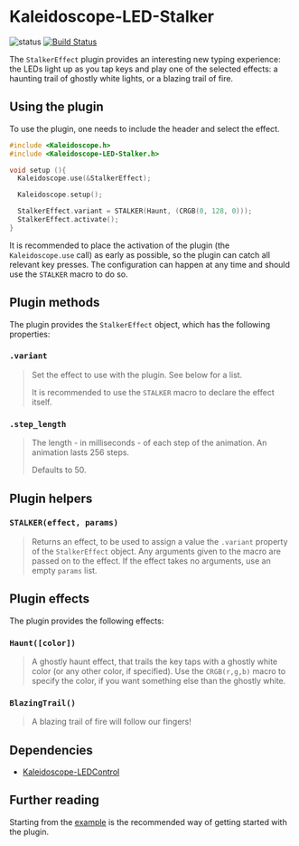 # Kaleidoscope-LED-Stalker

![status][st:experimental] [![Build Status][travis:image]][travis:status]

 [travis:image]: https://travis-ci.org/keyboardio/Kaleidoscope-LED-Stalker.svg?branch=master
 [travis:status]: https://travis-ci.org/keyboardio/Kaleidoscope-LED-Stalker

 [st:stable]: https://img.shields.io/badge/stable-✔-black.svg?style=flat&colorA=44cc11&colorB=494e52
 [st:broken]: https://img.shields.io/badge/broken-X-black.svg?style=flat&colorA=e05d44&colorB=494e52
 [st:experimental]: https://img.shields.io/badge/experimental----black.svg?style=flat&colorA=dfb317&colorB=494e52

The `StalkerEffect` plugin provides an interesting new typing experience: the
LEDs light up as you tap keys and play one of the selected effects: a haunting
trail of ghostly white lights, or a blazing trail of fire.

## Using the plugin

To use the plugin, one needs to include the header and select the effect.

```c++
#include <Kaleidoscope.h>
#include <Kaleidoscope-LED-Stalker.h>

void setup (){
  Kaleidoscope.use(&StalkerEffect);

  Kaleidoscope.setup();

  StalkerEffect.variant = STALKER(Haunt, (CRGB(0, 128, 0)));
  StalkerEffect.activate();
}
```

It is recommended to place the activation of the plugin (the `Kaleidoscope.use`
call) as early as possible, so the plugin can catch all relevant key presses.
The configuration can happen at any time and should use the `STALKER` macro to
do so.

## Plugin methods

The plugin provides the `StalkerEffect` object, which has the following
properties:

### `.variant`

> Set the effect to use with the plugin. See below for a list.
>
> It is recommended to use the `STALKER` macro to declare the effect itself.

### `.step_length`

> The length - in milliseconds - of each step of the animation. An animation
> lasts 256 steps.
>
> Defaults to 50.

## Plugin helpers

### `STALKER(effect, params)`

> Returns an effect, to be used to assign a value the `.variant` property of the
> `StalkerEffect` object. Any arguments given to the macro are passed on
> to the effect. If the effect takes no arguments, use an empty `params` list.

## Plugin effects

The plugin provides the following effects:

### `Haunt([color])`

> A ghostly haunt effect, that trails the key taps with a ghostly white color
> (or any other color, if specified). Use the `CRGB(r,g,b)` macro to specify the
> color, if you want something else than the ghostly white.

### `BlazingTrail()`

> A blazing trail of fire will follow our fingers!

## Dependencies

* [Kaleidoscope-LEDControl](https://github.com/keyboardio/Kaleidoscope-LEDControl)

## Further reading

Starting from the [example][plugin:example] is the recommended way of getting
started with the plugin.

 [plugin:example]: https://github.com/keyboardio/Kaleidoscope-LED-Stalker/blob/master/examples/LED-Stalker/LED-Stalker.ino
